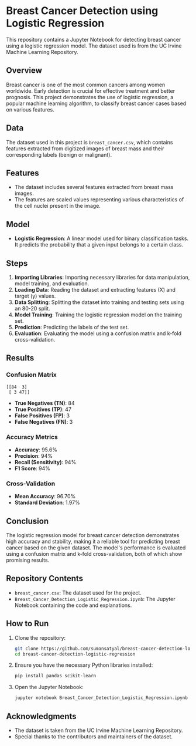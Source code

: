 # Breast Cancer Detection using Logistic Regression

This repository contains a Jupyter Notebook for detecting breast cancer using a logistic regression model. The dataset used is from the UC Irvine Machine Learning Repository.

## Overview

Breast cancer is one of the most common cancers among women worldwide. Early detection is crucial for effective treatment and better prognosis. This project demonstrates the use of logistic regression, a popular machine learning algorithm, to classify breast cancer cases based on various features.

## Data

The dataset used in this project is `breast_cancer.csv`, which contains features extracted from digitized images of breast mass and their corresponding labels (benign or malignant).

## Features

- The dataset includes several features extracted from breast mass images.
- The features are scaled values representing various characteristics of the cell nuclei present in the image.

## Model

- **Logistic Regression**: A linear model used for binary classification tasks. It predicts the probability that a given input belongs to a certain class.

## Steps

1. **Importing Libraries**: Importing necessary libraries for data manipulation, model training, and evaluation.
2. **Loading Data**: Reading the dataset and extracting features (X) and target (y) values.
3. **Data Splitting**: Splitting the dataset into training and testing sets using an 80-20 split.
4. **Model Training**: Training the logistic regression model on the training set.
5. **Prediction**: Predicting the labels of the test set.
6. **Evaluation**: Evaluating the model using a confusion matrix and k-fold cross-validation.

## Results

### Confusion Matrix

```
[[84  3]
 [ 3 47]]
```

- **True Negatives (TN)**: 84
- **True Positives (TP)**: 47
- **False Positives (FP)**: 3
- **False Negatives (FN)**: 3

### Accuracy Metrics

- **Accuracy**: 95.6%
- **Precision**: 94%
- **Recall (Sensitivity)**: 94%
- **F1 Score**: 94%

### Cross-Validation

- **Mean Accuracy**: 96.70%
- **Standard Deviation**: 1.97%

## Conclusion

The logistic regression model for breast cancer detection demonstrates high accuracy and stability, making it a reliable tool for predicting breast cancer based on the given dataset. The model's performance is evaluated using a confusion matrix and k-fold cross-validation, both of which show promising results.

## Repository Contents

- `breast_cancer.csv`: The dataset used for the project.
- `Breast_Cancer_Detection_Logistic_Regression.ipynb`: The Jupyter Notebook containing the code and explanations.

## How to Run

1. Clone the repository:
   ```bash
   git clone https://github.com/sumansatyal/breast-cancer-detection-logistic-regression.git
   cd breast-cancer-detection-logistic-regression
   ```
2. Ensure you have the necessary Python libraries installed:
   ```bash
   pip install pandas scikit-learn
   ```
3. Open the Jupyter Notebook:
   ```bash
   jupyter notebook Breast_Cancer_Detection_Logistic_Regression.ipynb
   ```

## Acknowledgments

- The dataset is taken from the UC Irvine Machine Learning Repository.
- Special thanks to the contributors and maintainers of the dataset.
